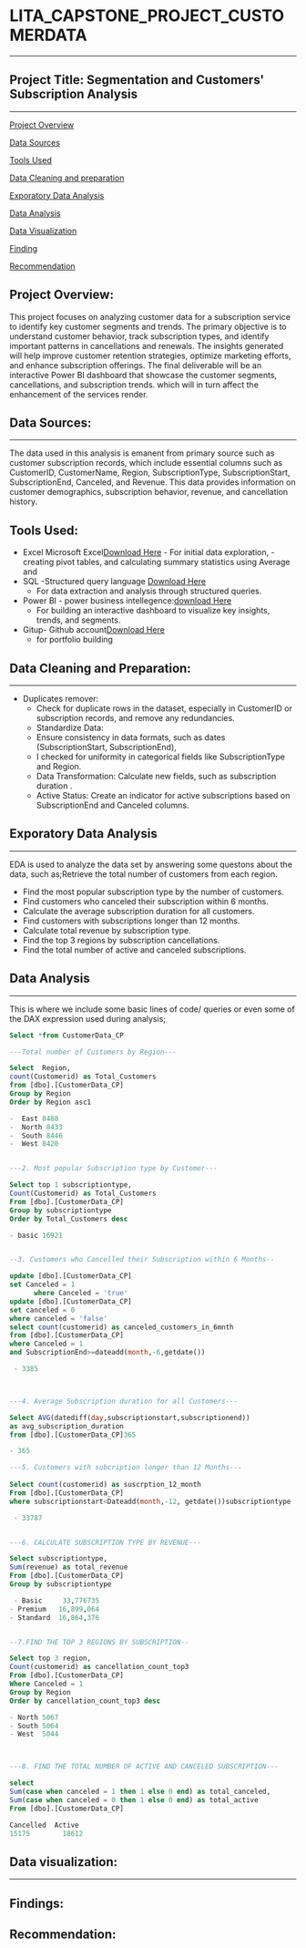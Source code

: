 # LITA_CAPSTONE_PROJECT_CUSTOMERDATA
---

## Project Title: Segmentation and Customers' Subscription Analysis
---

[Project Overview](#project-overview)

[Data Sources](#data-sources)

[Tools Used](#tools-used)

[Data Cleaning and preparation](#data-cleaning-and-preparation)

[Exporatory Data Analysis](#exporatory-data-analysis)

[Data Analysis](#data-analysis)

[Data Visualization](#data-visualization)

[Finding](#findings)

[Recommendation](#recommendation)


## Project Overview:
This project focuses on analyzing customer data for a subscription service to identify key customer segments and trends. 
The primary objective is to understand customer behavior, track subscription types, and identify important patterns in cancellations and renewals.
The insights generated will help improve customer retention strategies, optimize marketing efforts, and enhance subscription offerings.
The final deliverable will be an interactive Power BI dashboard that showcase the  customer segments, cancellations, and subscription trends.
which will in turn affect the enhancement of the services render.


## Data Sources:
---
The data used in this analysis is emanent from primary source such as customer subscription records, which include essential columns such as CustomerID, 
CustomerName, Region, SubscriptionType, SubscriptionStart, SubscriptionEnd, Canceled, and Revenue. This data provides 
information on customer demographics, subscription behavior, revenue, and cancellation history.

## Tools Used:
- Excel Microsoft Excel[Download Here](https://www.microsoft.com)
      - For initial data exploration, 
      - creating pivot tables, 
        and calculating summary statistics using Average and 
- SQL -Structured query language [Download Here](https://www.microsoft.com/en-us/sql-server/sql-server-downloads)
     - For data extraction and analysis through structured queries.
- Power BI - power business intellegence:[download Here](https://power-bi-desktop.en.microsoft.com)
     - For building an interactive dashboard to visualize key insights, trends, and segments.
 - Gitup- Github account[Download Here](https://www.github.com)
     - for portfolio building
     
## Data Cleaning and Preparation:
---
- Duplicates remover:
   - Check for duplicate rows in the dataset, especially in CustomerID or subscription records, and remove any redundancies.
   - Standardize Data:
   - Ensure consistency in data formats, such as dates (SubscriptionStart, SubscriptionEnd),
   - I checked for uniformity in categorical fields like SubscriptionType and Region.
   - Data Transformation: Calculate new fields, such as subscription duration   .
   - Active Status: Create an indicator for active subscriptions based on SubscriptionEnd and Canceled columns.
     
## Exporatory Data Analysis
---
EDA is used to analyze the data set by answering some questons about the data, such as;Retrieve the total number of customers from each region.

- Find the most popular subscription type by the number of customers.
- Find customers who canceled their subscription within 6 months.
- Calculate the average subscription duration for all customers.
- Find customers with subscriptions longer than 12 months.
- Calculate total revenue by subscription type.
- Find the top 3 regions by subscription cancellations.
- Find the total number of active and canceled subscriptions.


## Data Analysis
---
This is where we include some basic lines of code/ queries or even some of the DAX expression used during analysis;

```SQL
Select *from CustomerData_CP

---Total number of Customers by Region---

Select  Region, 
count(Customerid) as Total_Customers 
from [dbo].[CustomerData_CP]
Group by Region
Order by Region asc1

-  East 8488
-  North 8433
-  South 8446
-  West 8420


---2. Most popular Subscription type by Customer---

Select top 1 subscriptiontype,
Count(Customerid) as Total_Customers
From [dbo].[CustomerData_CP]
Group by subscriptiontype 
Order by Total_Customers desc

- basic 16921


--3. Customers who Cancelled their Subscription within 6 Months--

update [dbo].[CustomerData_CP]
set Canceled = 1
      where Canceled = 'true'
update [dbo].[CustomerData_CP]
set canceled = 0
where canceled = 'false'
select count(customerid) as canceled_customers_in_6mnth
from [dbo].[CustomerData_CP] 
where Canceled = 1
and SubscriptionEnd>=dateadd(month,-6,getdate())

 - 3385



---4. Average Subscription duration for all Customers---

Select AVG(datediff(day,subscriptionstart,subscriptionend))
as avg_subscription_duration
from [dbo].[CustomerData_CP]365

- 365

---5. Customers with subcription longer than 12 Months---
 
Select count(customerid) as suscrption_12_month
From [dbo].[CustomerData_CP]
where subscriptionstart<Dateadd(month,-12, getdate())subscriptiontype	total_revenue

 - 33787


---6. CALCULATE SUBSCRIPTION TYPE BY REVENUE---

Select subscriptiontype,
Sum(revenue) as total_revenue 
From [dbo].[CustomerData_CP]
Group by subscriptiontype

 - Basic	 33,776735
- Premium	16,899,064
- Standard	16,864,376


--7.FIND THE TOP 3 REGIONS BY SUBSCRIPTION--

Select top 3 region,
Count(customerid) as cancellation_count_top3
From [dbo].[CustomerData_CP] 
Where Canceled = 1
Group by Region
Order by cancellation_count_top3 desc

- North	5067
- South	5064
- West	5044



---8. FIND THE TOTAL NUMBER OF ACTIVE AND CANCELED SUBSCRIPTION---

select 
Sum(case when canceled = 1 then 1 else 0 end) as total_canceled,
Sum(case when canceled = 0 then 1 else 0 end) as total_active
From [dbo].[CustomerData_CP]

Cancelled  Active
15175	     18612
```




## Data visualization:
---




Findings:
---




Recommendation:
---
































































































































































































       

     

